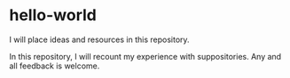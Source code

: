 # hello-world
I will place ideas and resources in this repository.

In this repository, I will recount my experience with suppositories. Any and all feedback is welcome.
